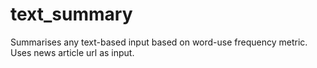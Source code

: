 # text_summary

Summarises any text-based input based on word-use frequency metric. Uses news article url as input.   